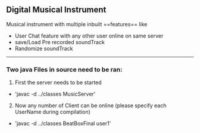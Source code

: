 ## Digital Musical Instrument
Musical instrument with multiple inbuilt ==features== like
- User Chat feature with any other user online on same server
- save/Load Pre recorded soundTrack
- Randomize soundTrack

---
### Two java Files in source need to be ran:
1. First the server needs to be started
- 'javac -d ../classes MusicServer'
2. Now any number of Client can be online (please specify each UserName during compilation)
- 'javac -d ../classes BeatBoxFinal user1'
